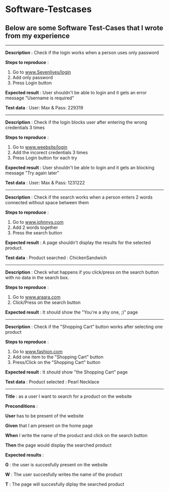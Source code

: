 # Software-Testcases

## Below are some Software Test-Cases that I wrote from my experience
-----------------


  **Description** : Check if the login works when a person uses only password 

 **Steps to reproduce** :

1. Go to www.Sevenlives/login
2. Add only password
3. Press Login button

 **Expected result** : User shouldn't be able to login and it gets an error message "Username is required"
 
 **Test data** : User: Max & Pass: 229319

-----------------

  **Description** : Check if the login blocks user after entering the wrong credentials 3 times

 **Steps to reproduce** :

1. Go to www.weebsite/login
2. Add the incorect credentials 3 times
3. Press Login button for each try

 **Expected result** : User shouldn't be able to login and it gets an blocking message "Try again later"
 
 **Test data** : User: Max & Pass: 1231222

-----------------

 **Description** : Check if the search works when a person enters 2 words connected without space between them

 **Steps to reproduce** :

1. Go to www.johnnys.com
2. Add 2 words together 
3. Press the search button

 **Expected result** :  A page shouldn't display the results for the selected product.
 
 **Test data** : Product searched : ChickenSandwich

-----------------

 **Description** : Check what happens if you click/press on the search button with no data in the search box.

 **Steps to reproduce** :

1. Go to www.araara.com
2. Click/Press on the search button


 **Expected result** :  It should show the "You're a shy one, ;)" page
 
 -----------------
 
  **Description** : Check if the "Shopping Cart" button works after selecting one product

 **Steps to reproduce** :

1. Go to www.fashion.com
2. Add one item to the "Shopping Cart" button
3. Press/Click on the "Shopping Cart" button

 **Expected result** :  It should show "the Shopping Cart" page
 
  **Test data** : Product selected : Pearl Necklace
  
   -----------------
  

**Title** : as a user I want to search for a product on the website

**Preconditions** :

**User** has to be present of the website 

**Given** that I am present on the home page 

**When** I write the name of the product and click on the search button

**Then** the page would display the searched product

**Expected results** :

**G** : the user is succesfully present on the website

**W** : The user succesfully writes the name of the product

**T** : The page will succesfully diplay the searched product
